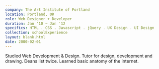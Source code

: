 ```yaml
---
company: The Art Institute of Portland
location: Portland, OR
role: Web Designer + Developer
duration: Jan '10 ~ Jan '12
specifics: HTML . CSS . Javascript . jQuery . UX Design . UI Design
collection: schoolExperience
layout: blank.html
date: 2000-02-01
---
```


<p>Studied Web Development & Design. Tutor for design, development and drawing. Deans list twice. Learned basic anatomy of the internet.</p>
